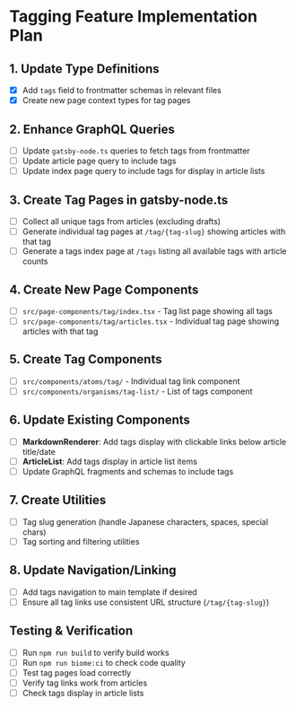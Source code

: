 # Tagging Feature Implementation Plan

## 1. Update Type Definitions
- [x] Add `tags` field to frontmatter schemas in relevant files  
- [x] Create new page context types for tag pages

## 2. Enhance GraphQL Queries  
- [ ] Update `gatsby-node.ts` queries to fetch tags from frontmatter
- [ ] Update article page query to include tags
- [ ] Update index page query to include tags for display in article lists

## 3. Create Tag Pages in gatsby-node.ts
- [ ] Collect all unique tags from articles (excluding drafts)
- [ ] Generate individual tag pages at `/tag/{tag-slug}` showing articles with that tag
- [ ] Generate a tags index page at `/tags` listing all available tags with article counts

## 4. Create New Page Components
- [ ] `src/page-components/tag/index.tsx` - Tag list page showing all tags
- [ ] `src/page-components/tag/articles.tsx` - Individual tag page showing articles with that tag

## 5. Create Tag Components
- [ ] `src/components/atoms/tag/` - Individual tag link component
- [ ] `src/components/organisms/tag-list/` - List of tags component

## 6. Update Existing Components
- [ ] **MarkdownRenderer**: Add tags display with clickable links below article title/date
- [ ] **ArticleList**: Add tags display in article list items
- [ ] Update GraphQL fragments and schemas to include tags

## 7. Create Utilities
- [ ] Tag slug generation (handle Japanese characters, spaces, special chars)
- [ ] Tag sorting and filtering utilities

## 8. Update Navigation/Linking
- [ ] Add tags navigation to main template if desired
- [ ] Ensure all tag links use consistent URL structure (`/tag/{tag-slug}`)

## Testing & Verification
- [ ] Run `npm run build` to verify build works
- [ ] Run `npm run biome:ci` to check code quality
- [ ] Test tag pages load correctly
- [ ] Verify tag links work from articles
- [ ] Check tags display in article lists